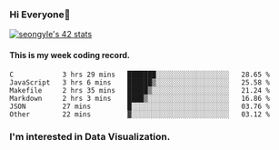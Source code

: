 ### Hi Everyone👋

[![seongyle's 42 stats](https://badge42.vercel.app/api/v2/cl260u6td000609l4p4inxynw/stats?cursusId=21&coalitionId=86)](https://github.com/JaeSeoKim/badge42)

#### This is my week coding record.

<!--START_SECTION:waka-->

```text
C            3 hrs 29 mins   ███████░░░░░░░░░░░░░░░░░░   28.65 %
JavaScript   3 hrs 6 mins    ██████▒░░░░░░░░░░░░░░░░░░   25.58 %
Makefile     2 hrs 35 mins   █████▒░░░░░░░░░░░░░░░░░░░   21.24 %
Markdown     2 hrs 3 mins    ████▒░░░░░░░░░░░░░░░░░░░░   16.86 %
JSON         27 mins         █░░░░░░░░░░░░░░░░░░░░░░░░   03.76 %
Other        22 mins         ▓░░░░░░░░░░░░░░░░░░░░░░░░   03.12 %
```

<!--END_SECTION:waka-->

### I'm interested in Data Visualization.

<!--
**YeonSeong-Lee/YeonSeong-Lee** is a ✨ _special_ ✨ repository because its `README.md` (this file) appears on your GitHub profile.

Here are some ideas to get you started:

- 🔭 I’m currently working on ...
- 🌱 I’m currently learning ...
- 👯 I’m looking to collaborate on ...
- 🤔 I’m looking for help with ...
- 💬 Ask me about ...
- 📫 How to reach me: ...
- 😄 Pronouns: ...
- ⚡ Fun fact: ...
-->
